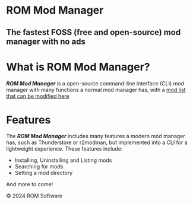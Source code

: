 # ROM Mod Manager
## The fastest FOSS (free and open-source) mod manager with no ads

# What is ROM Mod Manager?

***ROM Mod Manager*** is a open-source command-line interface (CLI) mod manager with many functions a normal mod manager has, with a [mod list that can be modified here](https://github.com/segadreamcast1/ROMModList)

# Features

The ***ROM Mod Manager*** includes many features a modern mod manager has, such as Thunderstore or r2modman, but implemented into a CLI for a lightweight experience. These features include:

- Installing, Uninstalling and Listing mods
- Searching for mods
- Setting a mod directory

And more to come!

&copy; 2024 ROM Software
